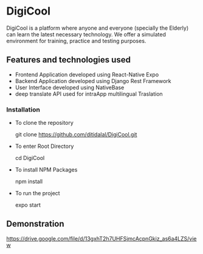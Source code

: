 # DigiCool

DigiCool is a platform where anyone and everyone (specially the Elderly) can learn the latest necessary technology. We offer a simulated environment for training, practice and testing purposes.

## Features and technologies used

- Frontend Application developed using React-Native Expo
- Backend Application developed using Django Rest Framework
- User Interface developed using NativeBase
- deep translate API used for intraApp multilingual Traslation

### Installation

- To clone the repository
  
  git clone https://github.com/ditidalal/DigiCool.git
  
- To enter Root Directory

  cd DigiCool
  
- To install NPM Packages

  npm install
  
- To run the project

  expo start

## Demonstration
https://drive.google.com/file/d/13gxhT2h7UHFSjmcAcpnGkiz_as6a4LZS/view










